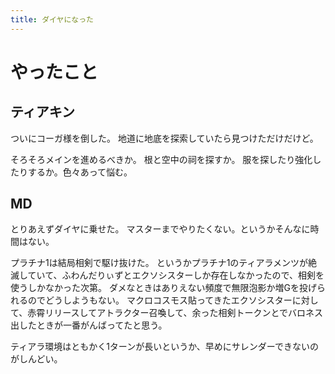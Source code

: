 ```yaml
---
title: ダイヤになった
---
```


# やったこと

## ティアキン

ついにコーガ様を倒した。
地道に地底を探索していたら見つけただけだけど。

そろそろメインを進めるべきか。
根と空中の祠を探すか。
服を探したり強化したりするか。色々あって悩む。

## MD

とりあえずダイヤに乗せた。
マスターまでやりたくない。というかそんなに時間はない。

プラチナ1は結局相剣で駆け抜けた。
というかプラチナ1のティアラメンツが絶滅していて、ふわんだりぃずとエクソシスターしか存在しなかったので、相剣を使うしかなかった次第。
ダメなときはありえない頻度で無限泡影か増Gを投げられるのでどうしようもない。
マクロコスモス貼ってきたエクソシスターに対して、赤霄リリースしてアトラクター召喚して、余った相剣トークンとでバロネス出したときが一番がんばってたと思う。

ティアラ環境はともかく1ターンが長いというか、早めにサレンダーできないのがしんどい。
